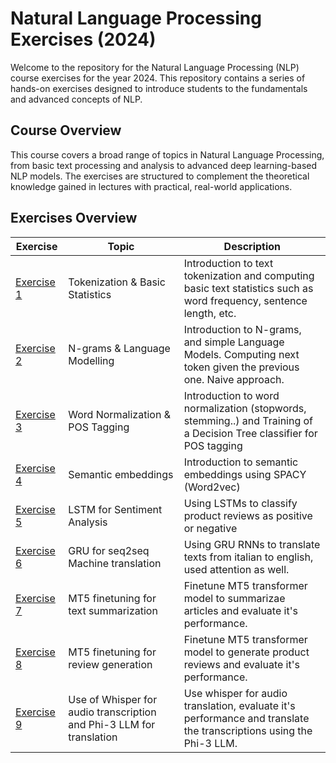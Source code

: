 # Natural Language Processing Exercises (2024) 

Welcome to the repository for the Natural Language Processing (NLP) course exercises for the year 2024. This repository contains a series of hands-on exercises designed to introduce students to the fundamentals and advanced concepts of NLP. 

## Course Overview    

This course covers a broad range of topics in Natural Language Processing, from basic text processing and analysis to advanced deep learning-based NLP models. The exercises are structured to complement the theoretical knowledge gained in lectures with practical, real-world applications.
 
  
## Exercises Overview


| Exercise         | Topic                           | Description                                  |
|-----------------|---------------------------------|----------------------------------------------|
| [Exercise 1](https://github.com/Neilus03/NLP-2024/blob/c8567d430eacc96d02a7652d7a1b9a902501e730/tokenization_%26_basic_statistics.ipynb)      | Tokenization & Basic Statistics | Introduction to text tokenization and computing basic text statistics such as word frequency, sentence length, etc. |
| [Exercise 2](https://github.com/Neilus03/NLP-2024/blob/293cd4d1ad46569346846ed89c5dcd4242203c51/LAB2-N-grams_%26_Language_Modelling.ipynb)    | N-grams & Language Modelling | Introduction to N-grams, and simple Language Models. Computing next token given the previous one. Naive approach. |
|[Exercise 3](https://github.com/Neilus03/NLP-2024/blob/main/LAB3_Word_normalization.ipynb)| Word Normalization & POS Tagging| Introduction to word normalization (stopwords, stemming..) and Training of a Decision Tree classifier for POS tagging|
|[Exercise 4](https://github.com/Neilus03/NLP-2024/blob/main/LAB4_Semantic_embeddings.ipynb)| Semantic embeddings| Introduction to semantic embeddings using SPACY (Word2vec)|
|[Exercise 5](https://github.com/Neilus03/NLP-2024/blob/main/LAB5_LSTM_for_sentiment_analysis.ipynb)| LSTM for Sentiment Analysis| Using LSTMs to classify product reviews as positive or negative |
|[Exercise 6](https://github.com/Neilus03/NLP-2024/blob/main/LAB6_Machine_Translation.ipynb)| GRU for seq2seq Machine translation | Using GRU RNNs to translate texts from italian to english, used attention as well. |
|[Exercise 7](https://github.com/Neilus03/NLP-2024/blob/main/LAB7_T5_Text_Summarization.ipynb)| MT5 finetuning for text summarization | Finetune MT5 transformer model to summarizae articles and evaluate it's performance. |
|[Exercise 8](https://github.com/Neilus03/NLP-2024/blob/main/LAB8_Review_Generation.ipynb)| MT5 finetuning for review generation | Finetune MT5 transformer model to generate product reviews and evaluate it's performance. |
|[Exercise 9](https://github.com/Neilus03/NLP-2024/blob/main/LAB9_Speech2Text_nlp2.ipynb)| Use of Whisper for audio transcription and Phi-3 LLM for translation | Use whisper for audio translation, evaluate it's performance and translate the transcriptions using the Phi-3 LLM. |
